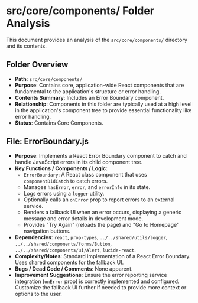 # src/core/components/ Folder Analysis

This document provides an analysis of the `src/core/components/` directory and its contents.

## Folder Overview
- **Path**: `src/core/components/`
- **Purpose**: Contains core, application-wide React components that are fundamental to the application's structure or error handling.
- **Contents Summary**: Includes an Error Boundary component.
- **Relationship**: Components in this folder are typically used at a high level in the application's component tree to provide essential functionality like error handling.
- **Status**: Contains Core Components.

## File: ErrorBoundary.js
- **Purpose**: Implements a React Error Boundary component to catch and handle JavaScript errors in its child component tree.
- **Key Functions / Components / Logic**:
    - `ErrorBoundary`: A React class component that uses `componentDidCatch` to catch errors.
    - Manages `hasError`, `error`, and `errorInfo` in its state.
    - Logs errors using a `logger` utility.
    - Optionally calls an `onError` prop to report errors to an external service.
    - Renders a fallback UI when an error occurs, displaying a generic message and error details in development mode.
    - Provides "Try Again" (reloads the page) and "Go to Homepage" navigation buttons.
- **Dependencies**: `react`, `prop-types`, `../../shared/utils/logger`, `../../shared/components/forms/Button`, `../../shared/components/ui/Alert`, `lucide-react`.
- **Complexity/Notes**: Standard implementation of a React Error Boundary. Uses shared components for the fallback UI.
- **Bugs / Dead Code / Comments**: None apparent.
- **Improvement Suggestions**: Ensure the error reporting service integration (`onError` prop) is correctly implemented and configured. Customize the fallback UI further if needed to provide more context or options to the user.
